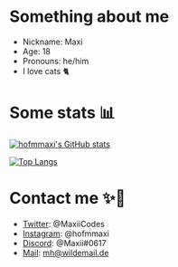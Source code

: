 # Something about me
 - Nickname: Maxi
 - Age: 18
 - Pronouns: he/him
 - I love cats 🐈

# Some stats 📊
[![hofmmaxi's GitHub stats](https://github-readme-stats.vercel.app/api?username=hofmmaxi&count_private=true&show_icons=true&theme=tokyonight&include_all_commits=true&border_radius=25&border_color=4C40B2)](https://github.com/anuraghazra/github-readme-stats)

[![Top Langs](https://github-readme-stats.vercel.app/api/top-langs/?username=hofmmaxi&langs_count=10&layout=compact&compact=true&theme=tokyonight&border_radius=25&border_color=4C40B2)](https://github.com/anuraghazra/github-readme-stats)

# Contact me ✨💖
 - [Twitter](https://twitter.com/MaxiiCodes): @MaxiiCodes
 - [Instagram](https://instagram.com/hofmmaxi): @hofmmaxi
 - [Discord](https://discord.com/users/463044315007156224): @Maxii#0617
 - [Mail](mailto:mh@wildemail.de): mh@wildemail.de
